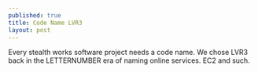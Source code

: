 ```yaml
---
published: true
title: Code Name LVR3
layout: post
---
```

Every stealth works software project needs a code name. We chose LVR3 back in the LETTERNUMBER era of naming online services. EC2 and such. 